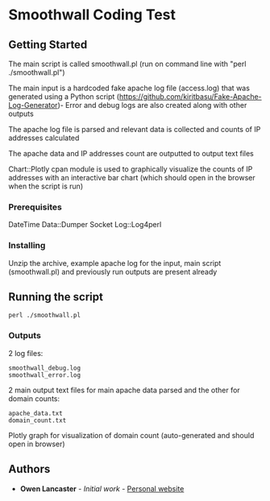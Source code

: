 # Smoothwall Coding Test

## Getting Started

The main script is called smoothwall.pl (run on command line with "perl ./smoothwall.pl")

The main input is a hardcoded fake apache log file (access.log) that was generated using a Python script (https://github.com/kiritbasu/Fake-Apache-Log-Generator)- Error and debug logs are also created along with other outputs

The apache log file is parsed and relevant data is collected and counts of IP addresses calculated

The apache data and IP addresses count are outputted to output text files

Chart::Plotly cpan module is used to graphically visualize the counts of IP addresses with an interactive bar chart (which should open in the browser when the script is run)

### Prerequisites

DateTime
Data::Dumper
Socket
Log::Log4perl

### Installing

Unzip the archive, example apache log for the input, main script (smoothwall.pl) and previously run outputs are present already

## Running the script

```
perl ./smoothwall.pl
```

### Outputs

2 log files:
```
smoothwall_debug.log
smoothwall_error.log
```

2 main output text files for main apache data parsed and the other for domain counts:
```
apache_data.txt
domain_count.txt
```

Plotly graph for visualization of domain count (auto-generated and should open in browser)

## Authors

* **Owen Lancaster** - *Initial work* - [Personal website](http://owenlancaster.co.uk)
